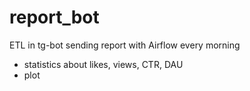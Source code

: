 # report_bot
ETL in tg-bot sending report with Airflow every morning
- statistics about likes, views, CTR, DAU
- plot
